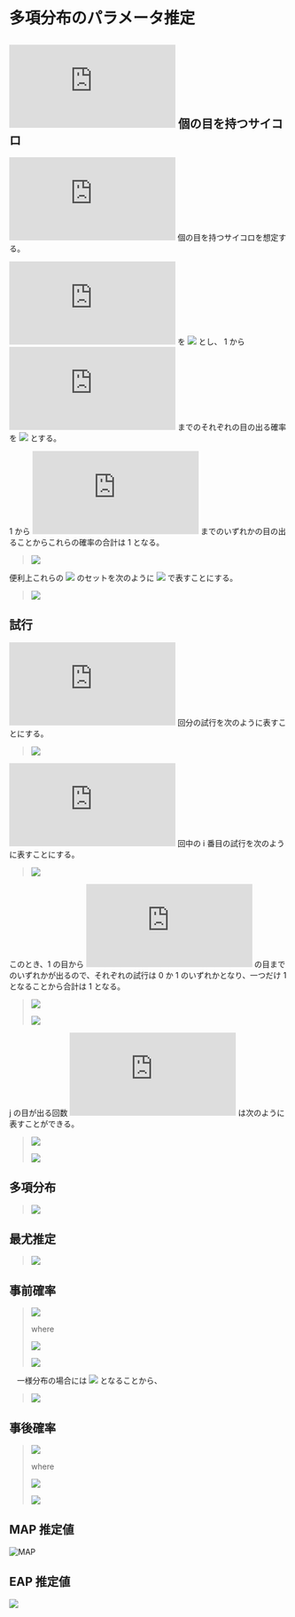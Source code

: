 # 多項分布のパラメータ推定

## ![m](https://latex.codecogs.com/gif.latex?m) 個の目を持つサイコロ

![m](https://latex.codecogs.com/gif.latex?m) 個の目を持つサイコロを想定する。

![j](https://latex.codecogs.com/gif.latex?j) を ![](https://latex.codecogs.com/gif.latex?1\leq&space;j\leq&space;m) とし、
1 から ![m](https://latex.codecogs.com/gif.latex?m) までのそれぞれの目の出る確率を ![](https://latex.codecogs.com/gif.latex?\theta_j) とする。

1 から ![m](https://latex.codecogs.com/gif.latex?m) までのいずれかの目の出ることからこれらの確率の合計は 1 となる。

> ![](https://latex.codecogs.com/gif.latex?\sum_{j=1}^m\theta_j=1)

便利上これらの ![](https://latex.codecogs.com/gif.latex?\theta_j) のセットを次のように ![](https://latex.codecogs.com/gif.latex?\boldsymbol{\theta}) で表すことにする。

> 
> ![](https://latex.codecogs.com/gif.latex?\boldsymbol{\theta}&space;=&space;\theta_1,\cdots,\theta_j,\cdots,\theta_m)
> 


## 試行

![n](https://latex.codecogs.com/gif.latex?n) 回分の試行を次のように表すことにする。

> 
> ![](https://latex.codecogs.com/gif.latex?\boldsymbol{x}&space;=&space;\boldsymbol{x}_1,\cdots,\boldsymbol{x}_i,\cdots,\boldsymbol{x}_n)
> 

![n](https://latex.codecogs.com/gif.latex?n) 回中の i 番目の試行を次のように表すことにする。

> ![](https://latex.codecogs.com/gif.latex?\boldsymbol{x}_i&space;=&space;x_{1j},\cdots,x_{ij},\cdots,x_{nj})

このとき、1 の目から ![m](https://latex.codecogs.com/gif.latex?m) の目までのいずれかが出るので、それぞれの試行は 0 か 1 のいずれかとなり、一つだけ 1 となることから合計は 1 となる。

> ![](https://latex.codecogs.com/gif.latex?x_{ij}&space;\in&space;\{0,1\})
> 
> ![](https://latex.codecogs.com/gif.latex?\sum_{j=1}^mx_{ij}=1)
> 

j の目が出る回数 ![r_j](https://latex.codecogs.com/gif.latex?r_j) は次のように表すことができる。

> 
> ![](https://latex.codecogs.com/gif.latex?r_j=\sum_{i=1}^nx_{ij})
> 
> ![](https://latex.codecogs.com/gif.latex?\sum_{j=1}^mr_j=n)
> 


## 多項分布

> 
> ![](https://latex.codecogs.com/gif.latex?p(\boldsymbol{x}|\boldsymbol{\theta})=\prod_{j=1}^m\theta_{j}^{r_j})
> 

## 最尤推定

> 
> ![](https://latex.codecogs.com/gif.latex?\hat{\theta_{j}}&space;=&space;\dfrac{r_j}{n})
> 

## 事前確率

> 
> ![](https://latex.codecogs.com/gif.latex?p(\boldsymbol{\theta})&space;=&space;\dfrac{1}{B(\boldsymbol{\alpha})}\prod_{j=1}^{m}\theta_j^{\alpha_j&space;-1})
> 
> where
> 
> ![](https://latex.codecogs.com/gif.latex?B(\boldsymbol{\alpha})&space;=&space;\dfrac{\Pi_{j=1}^{m}\Gamma(\alpha_j)}{\Gamma(\Sigma_{j=1}^m\alpha_j)})
> 
> ![](https://latex.codecogs.com/gif.latex?\boldsymbol{\alpha}&space;=&space;\alpha_1,\cdots,\alpha_j,\cdots,\alpha_m)

　一様分布の場合には ![](https://latex.codecogs.com/gif.latex?\alpha_j&space;=&space;1) となることから、

> ![](https://latex.codecogs.com/gif.latex?B(\boldsymbol{\alpha})&space;=&space;\dfrac{\Pi_{j=1}^{m}\Gamma(1)}{\Gamma(\Sigma_{j=1}^m1)}&space;=&space;\dfrac{1}{(m-1)!})
> 

## 事後確率

> 
> ![](https://latex.codecogs.com/gif.latex?p(\boldsymbol{\theta}|\boldsymbol{x})=\dfrac{1}{B(\boldsymbol{\alpha'})}\prod_{j=1}^{m}\theta_j^{\alpha_j'-1})
> 
> where
> 
> ![](https://latex.codecogs.com/gif.latex?\boldsymbol{\alpha'}&space;=&space;\alpha_1',\cdots,\alpha_j',\cdots,\alpha_m')
> 
> ![](https://latex.codecogs.com/gif.latex?\alpha_{j}'&space;=&space;\alpha_j+r_j)
> 

## MAP 推定値

![MAP](https://latex.codecogs.com/gif.latex?\hat{\theta_j}_{MAP}=\dfrac{r_j&space;&plus;&space;\alpha_j&space;-1}{n+\Sigma_{j=1}^{m}r_j-m})

## EAP 推定値

![](https://latex.codecogs.com/gif.latex?{\hat{\theta_j}}_{EAP}=\dfrac{r_j&plus;\alpha_j}{n&plus;\Sigma_{j=1}^{m}r_j})

